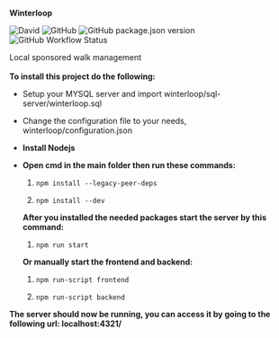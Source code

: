 **Winterloop**

![David](https://img.shields.io/david/semvis123/winterloop)
![GitHub](https://img.shields.io/github/license/semvis123/winterloop)
![GitHub package.json version](https://img.shields.io/github/package-json/v/semvis123/winterloop)
![GitHub Workflow Status](https://img.shields.io/github/workflow/status/semvis123/winterloop/Node.js%20CI)

Local sponsored walk management\
\
**To install this project do the following:**
* Setup your MYSQL server and import winterloop/sql-server/winterloop.sql
* Change the configuration file to your needs, winterloop/configuration.json
* **Install Nodejs**

* **Open cmd in the main folder then run these commands:**

  1) `npm install --legacy-peer-deps`

  2) `npm install --dev`



  **After you installed the needed packages start the server by this command:**

  1) `npm run start`

  **Or manually start the frontend and backend:**

  1) `npm run-script frontend`

  2) `npm run-script backend`


**The server should now be running, you can access it by going to the following url: localhost:4321/**
